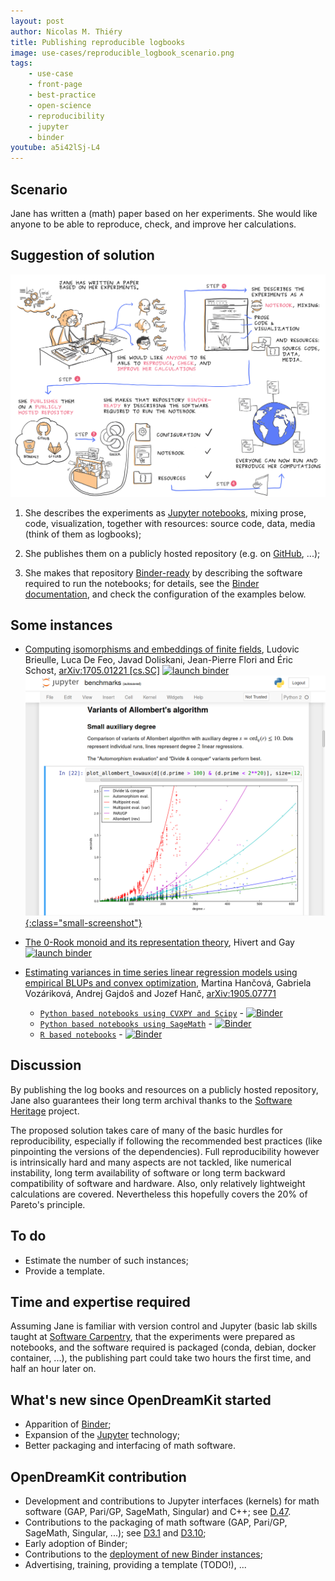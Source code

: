 ```yaml
---
layout: post
author: Nicolas M. Thiéry
title: Publishing reproducible logbooks
image: use-cases/reproducible_logbook_scenario.png
tags:
    - use-case
    - front-page
    - best-practice
    - open-science
    - reproducibility
    - jupyter
    - binder
youtube: a5i42lSj-L4
---
```


## Scenario

Jane has written a (math) paper based on her experiments. She would
like anyone to be able to reproduce, check, and improve her calculations.

## Suggestion of solution

[ ![picture of the suggested solution](/public/images/use-cases/reproducible_logbook.png)](/public/images/use-cases/reproducible_logbook.png)


1.  She describes the experiments as [Jupyter notebooks](http://jupyter.org),
    mixing prose, code, visualization, together with resources: source
    code, data, media (think of them as logbooks);

2.  She publishes them on a publicly hosted repository
    (e.g. on [GitHub](https://github.com), ...);

3.  She makes that repository [Binder-ready](/tag/binder) by describing the
    software required to run the notebooks; for details, see the
    [Binder documentation](https://mybinder.readthedocs.io/en/latest/using.html#preparing-a-repository-for-binder),
    and check the configuration of the examples below.

## Some instances

- [Computing isomorphisms and embeddings of finite fields](https://github.com/defeo/ffisom),
  Ludovic Brieulle, Luca De Feo, Javad Doliskani, Jean-Pierre Flori and Éric Schost,
  [arXiv:1705.01221 [cs.SC]](https://arxiv.org/abs/1705.01221)
  [![launch binder](https://mybinder.org/badge_logo.svg)](https://mybinder.org/v2/gh/defeo/ffisom/master?filepath=notebooks)<br>
  [ ![a binder logbook screenshot](/public/images/use-cases/reproducible_logbook_example.png){:class="small-screenshot"} ](/public/images/use-cases/reproducible_logbook_example.png)

- [The 0-Rook monoid and its representation theory](https://github.com/hivert/Jupyter-Notebooks),
  Hivert and Gay
  [![launch binder](https://mybinder.org/badge_logo.svg)](https://mybinder.org/v2/gh/hivert/Jupyter-Notebooks/master?filepath=rook-0.ipynb)

- [Estimating variances in time series linear regression models using
  empirical BLUPs and convex
  optimization](https://github.com/fdslrm/EBLUP-NE), Martina Hančová,
  Gabriela Vozáriková, Andrej Gajdoš and Jozef Hanč,
  [arXiv:1905.07771](https://arxiv.org/abs/1905.07771)
  * [`Python based notebooks using CVXPY and Scipy`](https://mybinder.org/v2/gh/fdslrm/Binder-CVXPY/master?filepath=index.ipynb) - [![Binder](https://mybinder.org/badge_logo.svg)](https://mybinder.org/v2/gh/fdslrm/Binder-CVXPY/master?filepath=index.ipynb)
  * [`Python based notebooks using SageMath`](https://mybinder.org/v2/gh/fdslrm/Binder-Sage/master?filepath=index.ipynb) - [![Binder](https://mybinder.org/badge_logo.svg)](https://mybinder.org/v2/gh/fdslrm/Binder-Sage/master?filepath=index.ipynb)
  * [`R based notebooks`](https://mybinder.org/v2/gh/fdslrm/Binder-R/master?filepath=index.ipynb) - [![Binder](https://mybinder.org/badge_logo.svg)](https://mybinder.org/v2/gh/fdslrm/Binder-R/master?filepath=index.ipynb)
  


## Discussion

By publishing the log books and resources on a publicly hosted
repository, Jane also guarantees their long term archival thanks
to the [Software Heritage](http://softwareheritage.org/) project.

The proposed solution takes care of many of the basic hurdles for
reproducibility, especially if following the recommended best
practices (like pinpointing the versions of the dependencies). Full
reproducibility however is intrinsically hard and many aspects are not
tackled, like numerical instability, long term availability of
software or long term backward compatibility of software and hardware.
Also, only relatively lightweight calculations are covered.
Nevertheless this hopefully covers the 20% of Pareto's principle.

<!--  Bonus: make the paper itself active !-->
<!-- TODO: explore using e.g. [latexml](https://dlmf.nist.gov/LaTeXML/)+[thebe](https://github.com/minrk/thebelab)?.!-->
<!-- TODO: publicity, indexing, referencement !-->
<!-- If executing the examples requires a non-trivial install/build step,
also consider
[using a `Dockerfile`](http://mybinder.readthedocs.io/en/latest/dockerfile.html),
and auto-building the Docker image on <https://hub.docker.com/>. !-->

## To do

- Estimate the number of such instances;
- Provide a template.

## Time and expertise required

Assuming Jane is familiar with version control and Jupyter (basic lab
skills taught at [Software Carpentry](http://software-carpentry.org/),
that the experiments were prepared as notebooks, and the software
required is packaged (conda, debian, docker container, ...), the
publishing part could take two hours the first time, and half an hour
later on.

## What's new since OpenDreamKit started

- Apparition of [Binder](http://mybinder.org);
- Expansion of the [Jupyter](http://jupyter.org) technology;
- Better packaging and interfacing of math software.

## OpenDreamKit contribution

- Development and contributions to Jupyter interfaces (kernels) for
  math software (GAP, Pari/GP, SageMath, Singular) and C++;
  see [D.47](https://github.com/OpenDreamKit/OpenDreamKit/issues/96).
- Contributions to the packaging of math software (GAP, Pari/GP,
  SageMath, Singular, ...); see
  [D3.1](https://github.com/OpenDreamKit/OpenDreamKit/issues/58)
  and
  [D3.10](https://github.com/OpenDreamKit/OpenDreamKit/issues/59);
- Early adoption of Binder;
- Contributions to the
  [deployment of new Binder instances](https://github.com/OpenDreamKit/OpenDreamKit/issues/238);
- Advertising, training, providing a template (TODO!), ...

